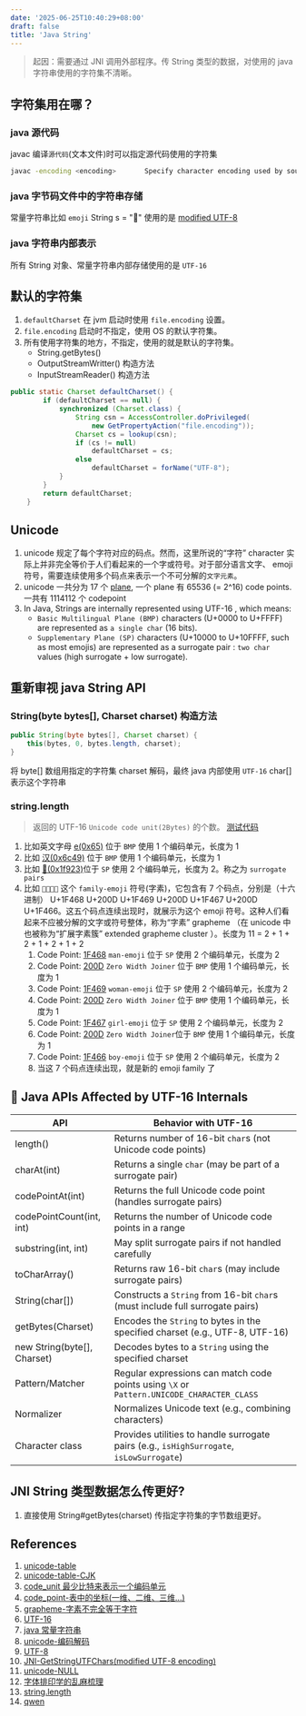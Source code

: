 ```yaml
---
date: '2025-06-25T10:40:29+08:00'
draft: false
title: 'Java String'
---
```


> 起因：需要通过 JNI 调用外部程序。传 String 类型的数据，对使用的 java 字符串使用的字符集不清晰。

## 字符集用在哪？

### java 源代码

javac 编译`源代码`(文本文件)时可以指定源代码使用的字符集

```bash
javac -encoding <encoding>       Specify character encoding used by source files
```

### java 字节码文件中的字符串存储

常量字符串比如 `emoji` String s = "🤣" 使用的是 [modified UTF-8](https://docs.oracle.com/javase/specs/jvms/se7/html/jvms-4.html#jvms-4.4.7)

### java 字符串内部表示

所有 String 对象、常量字符串内部存储使用的是 `UTF-16`



## 默认的字符集
1. `defaultCharset` 在 jvm 启动时使用 `file.encoding` 设置。
2. `file.encoding` 启动时不指定，使用 OS 的默认字符集。
3. 所有使用字符集的地方，不指定，使用的就是默认的字符集。
   - String.getBytes()
   - OutputStreamWritter() 构造方法
   - InputStreamReader() 构造方法

```java {fileName="Charset.java"}
public static Charset defaultCharset() {
        if (defaultCharset == null) {
            synchronized (Charset.class) {
                String csn = AccessController.doPrivileged(
                    new GetPropertyAction("file.encoding"));
                Charset cs = lookup(csn);
                if (cs != null)
                    defaultCharset = cs;
                else
                    defaultCharset = forName("UTF-8");
            }
        }
        return defaultCharset;
    }
```

## Unicode


1. unicode 规定了每个字符对应的码点。然而，这里所说的“字符” character 实际上并非完全等价于人们看起来的一个字或符号。对于部分语言文字、 emoji 符号，需要连续使用多个码点来表示一个不可分解的`文字元素`。
2.  unicode 一共分为 17 个 [plane](https://en.wikipedia.org/wiki/Code_point#In_character_encoding), 一个 plane 有 65536 (= 2^16) code points. 一共有 1114112 个 codepoint
3.  In Java, Strings are internally represented using UTF-16 , which means:
    -  `Basic Multilingual Plane (BMP)` characters (U+0000 to U+FFFF) are represented as `a single char` (16 bits).
    - `Supplementary Plane (SP)` characters (U+10000 to U+10FFFF, such as most emojis) are represented as a surrogate pair : `two char` values (high surrogate + low surrogate).

## 重新审视 java String API

### String(byte bytes[], Charset charset) 构造方法

```java
public String(byte bytes[], Charset charset) {
    this(bytes, 0, bytes.length, charset);
}
```

将 byte[] 数组用指定的字符集 charset 解码，最终 java 内部使用 `UTF-16` char[] 表示这个字符串

### string.length 
> 返回的 UTF-16 `Unicode code unit(2Bytes)` 的个数。
[测试代码](https://github.com/cloudedseal/java-examples/blob/main/snippet/src/main/java/charset/UnicodeTest.java)
1. 比如英文字母 [e(0x65)](https://symbl.cc/en/0065/) 位于 `BMP` 使用 1 个编码单元，长度为 1
2. 比如 [汉(0x6c49)](https://symbl.cc/en/6C49/) 位于 `BMP` 使用 1 个编码单元，长度为 1
3. 比如 [🤣(0x1f923)](https://symbl.cc/en/1F923-rolling-on-the-floor-laughing-rofl-emoji/)位于 `SP` 使用 2 个编码单元，长度为 2。称之为 `surrogate pairs`
4. 比如 `👨‍👩‍👧‍👦` 这个 `family-emoji` 符号(字素)，它包含有 7 个码点，分别是（十六进制） U+1F468 U+200D U+1F469 U+200D U+1F467 U+200D U+1F466。这五个码点连续出现时，就展示为这个 emoji 符号。这种人们看起来不应被分解的文字或符号整体，称为“字素” grapheme （在 unicode 中也被称为“扩展字素簇” extended grapheme cluster ）。长度为 11 = 2 + 1 + 2 + 1 + 2 + 1 + 2
   1. Code Point: [1F468](https://symbl.cc/en/1F468-man-emoji/) `man-emoji` 位于 `SP` 使用 2 个编码单元，长度为 2
   2. Code Point: [200D](https://symbl.cc/en/200D/) `Zero Width Joiner` 位于 `BMP` 使用 1 个编码单元，长度为 1 
   3. Code Point: [1F469](https://symbl.cc/en/1F469-woman-emoji/) `woman-emoji` 位于 `SP` 使用 2 个编码单元，长度为 2
   4. Code Point: [200D](https://symbl.cc/en/200D/) `Zero Width Joiner` 位于 `BMP` 使用 1 个编码单元，长度为 1 
   5. Code Point: [1F467](https://symbl.cc/en/1F467-girl-emoji/) `girl-emoji` 位于 `SP` 使用 2 个编码单元，长度为 2
   6. Code Point: [200D](https://symbl.cc/en/200D/) `Zero Width Joiner`位于 `BMP` 使用 1 个编码单元，长度为 1
   7. Code Point: [1F466](https://symbl.cc/en/1F466-boy-emoji/) `boy-emoji` 位于 `SP` 使用 2 个编码单元，长度为 2
   8. 当这 7 个码点连续出现，就是新的 emoji family 了


## 📌 **Java APIs Affected by UTF-16 Internals**

| API | Behavior with UTF-16 |
|-----|----------------------|
| length() | Returns number of 16-bit `char`s (not Unicode code points) |
| charAt(int) | Returns a single `char` (may be part of a surrogate pair) |
| codePointAt(int) | Returns the full Unicode code point (handles surrogate pairs) |
| codePointCount(int, int) | Returns the number of Unicode code points in a range |
| substring(int, int) | May split surrogate pairs if not handled carefully |
| toCharArray() | Returns raw 16-bit `char`s (may include surrogate pairs) |
| String(char[]) | Constructs a `String` from 16-bit `char`s (must include full surrogate pairs) |
| getBytes(Charset) | Encodes the `String` to bytes in the specified charset (e.g., UTF-8, UTF-16) |
| new String(byte[], Charset) | Decodes bytes to a `String` using the specified charset |
| Pattern/Matcher | Regular expressions can match code points using `\X` or `Pattern.UNICODE_CHARACTER_CLASS` |
| Normalizer | Normalizes Unicode text (e.g., combining characters) |
| Character class | Provides utilities to handle surrogate pairs (e.g., `isHighSurrogate`, `isLowSurrogate`) |

## JNI String 类型数据怎么传更好?

1. 直接使用 String#getBytes(charset) 传指定字符集的字节数组更好。








## References

1. [unicode-table](https://symbl.cc/en/unicode-table/)
2. [unicode-table-CJK](https://symbl.cc/en/unicode/blocks/cjk-unified-ideographs/)
3. [code_unit 最少比特来表示一个编码单元](https://www.unicode.org/glossary/#code_unit)
4. [code_point-表中的坐标(一维、二维、三维...)](https://www.unicode.org/glossary/#code_point)
5. [grapheme-字素不完全等于字符](https://www.unicode.org/glossary/#grapheme)
6. [UTF-16](https://en.wikipedia.org/wiki/UTF-16)
7. [java 常量字符串](https://docs.oracle.com/javase/specs/jvms/se7/html/jvms-4.html#jvms-4.4.7)
8.  [unicode-编码解码](https://github.com/openjdk/jdk/blob/master/src/java.base/share/classes/sun/nio/cs/)
9.  [UTF-8](https://github.com/openjdk/jdk/blob/master/src/java.base/share/classes/sun/nio/cs/UTF_8.java)
10. [JNI-GetStringUTFChars(modified UTF-8 encoding)](https://docs.oracle.com/javase/8/docs/technotes/guides/jni/spec/functions.html#GetStringUTFChars)
11. [unicode-NULL](https://symbl.cc/cn/0000/)
12. [字体排印学的乱麻梳理](https://mp.weixin.qq.com/mp/appmsgalbum?__biz=MzU5MDExNDE5MA==&action=getalbum&album_id=3270895673529450496&subscene=159&subscene=126&scenenote=https%3A%2F%2Fmp.weixin.qq.com%2Fs%3F__biz%3DMzU5MDExNDE5MA%3D%3D%26mid%3D2247483840%26idx%3D1%26sn%3Db3e8b10ceec3a68f37132511ab86199b%26chksm%3Dfcb044d993201ba9f9c86af082898b4d9fd186d1200596a144b4d582b013950db23c8d0ec6ba%26scene%3D126%26sessionid%3D1750901842%23rd&nolastread=1#wechat_redirect)
13. [string.length](https://hsivonen.fi/string-length/)
14. [qwen](https://chat.qwen.ai/c/dc5e5e67-8c14-4c42-a1e6-6018a7688317)